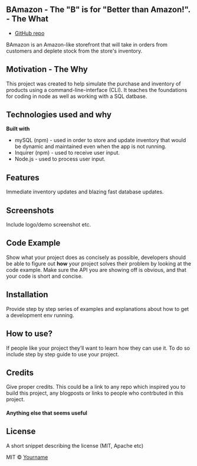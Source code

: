 ## BAmazon - The "B" is for "Better than Amazon!". - The **What**
- [GitHub repo](https://github.com/gfellouris/bamazon.git)

BAmazon is  an Amazon-like storefront that will take in orders from customers and deplete stock from the store's inventory. 

## Motivation - The **Why**
This project was created to help simulate the purchase and inventory of products using a command-line-interface (CLI).  It teaches the foundations for coding in node as well as working with a SQL datbase.

## Technologies used and why
<b>Built with</b>
- mySQL (npm) - used in order to store and update inventory that would be dynamic and maintained even when the app is not running.
- Inquirer (npm) - used to receive user input.
- Node.js - used to process user input.

## Features
Immediate inventory updates and blazing fast database updates.

## Screenshots
Include logo/demo screenshot etc.

## Code Example
Show what your project does as concisely as possible, developers should be able to figure out **how** your project solves their problem by looking at the code example. Make sure the API you are showing off is obvious, and that your code is short and concise.

## Installation
Provide step by step series of examples and explanations about how to get a development env running.

## How to use?
If people like your project they’ll want to learn how they can use it. To do so include step by step guide to use your project.

## Credits
Give proper credits. This could be a link to any repo which inspired you to build this project, any blogposts or links to people who contrbuted in this project. 

#### Anything else that seems useful

## License
A short snippet describing the license (MIT, Apache etc)

MIT © [Yourname]()
